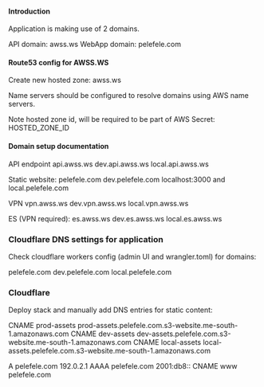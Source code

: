 #### Introduction

Application is making use of 2 domains.

API domain: awss.ws 
WebApp domain: pelefele.com

#### Route53 config for AWSS.WS

Create new hosted zone: awss.ws

Name servers should be configured to resolve domains using AWS name servers.

Note hosted zone id, will be required to be part of AWS Secret: HOSTED_ZONE_ID


#### Domain setup documentation

API endpoint
api.awss.ws 
dev.api.awss.ws
local.api.awss.ws

Static website:
pelefele.com
dev.pelefele.com
localhost:3000  and local.pelefele.com

VPN
vpn.awss.ws
dev.vpn.awss.ws
local.vpn.awss.ws

ES (VPN required):
es.awss.ws
dev.es.awss.ws
local.es.awss.ws


### Cloudflare DNS settings for application

Check cloudflare workers config (admin UI and wrangler.toml) for domains:

pelefele.com 
dev.pelefele.com
local.pelefele.com

### Cloudflare

Deploy stack and manually add DNS entries for static content:

CNAME prod-assets    prod-assets.pelefele.com.s3-website.me-south-1.amazonaws.com
CNAME dev-assets     dev-assets.pelefele.com.s3-website.me-south-1.amazonaws.com
CNAME local-assets   local-assets.pelefele.com.s3-website.me-south-1.amazonaws.com


A pelefele.com 192.0.2.1
AAAA pelefele.com 2001:db8::
CNAME www pelefele.com





